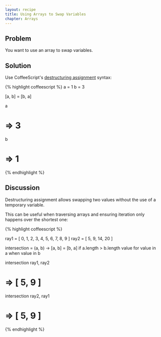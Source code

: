 ```yaml
---
layout: recipe
title: Using Arrays to Swap Variables
chapter: Arrays
---
```

## Problem

You want to use an array to swap variables.

## Solution

Use CoffeeScript's [destructuring assignment](http://jashkenas.github.com/coffee-script/#destructuring) syntax:

{% highlight coffeescript %}
a = 1
b = 3

[a, b] = [b, a]

a
# => 3

b
# => 1
{% endhighlight %}

## Discussion

Destructuring assignment allows swapping two values without the use of a temporary variable.

This can be useful when traversing arrays and ensuring iteration only happens over the shortest one:

{% highlight coffeescript %}

ray1 = [ 0, 1, 2, 3, 4, 5, 6, 7, 8, 9 ]
ray2 = [ 5, 9, 14, 20 ]

intersection = (a, b) ->
  [a, b] = [b, a] if a.length > b.length
  value for value in a when value in b

intersection ray1, ray2
# => [ 5, 9 ]

intersection ray2, ray1
# => [ 5, 9 ]

{% endhighlight %}
